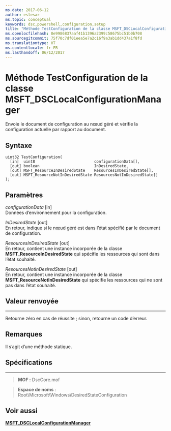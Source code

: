 ```yaml
---
ms.date: 2017-06-12
author: eslesar
ms.topic: conceptual
keywords: dsc,powershell,configuration,setup
title: "Méthode TestConfiguration de la classe MSFT_DSCLocalConfigurationManager"
ms.openlocfilehash: 8e9986837aaf41b1396a2399c58675bc51b0b708
ms.sourcegitcommit: 75f70c7df01eea5e7a2c16f9a3ab1dd437a1f8fd
ms.translationtype: HT
ms.contentlocale: fr-FR
ms.lasthandoff: 06/12/2017
---
```

<a id="testconfiguration-method-of-the-msftdsclocalconfigurationmanager-class" class="xliff"></a>
# Méthode TestConfiguration de la classe MSFT_DSCLocalConfigurationManager

Envoie le document de configuration au nœud géré et vérifie la configuration actuelle par rapport au document.

<a id="syntax" class="xliff"></a>
Syntaxe
------

```mof
uint32 TestConfiguration(
  [in]  uint8                          configurationData[],
  [out] boolean                        InDesiredState,
  [out] MSFT_ResourceInDesiredState    ResourcesInDesiredState[],
  [out] MSFT_ResourceNotInDesiredState ResourcesNotInDesiredState[]
);
```

<a id="parameters" class="xliff"></a>
Paramètres
----------

*configurationData* \[in\]  
Données d’environnement pour la configuration.

*InDesiredState* \[out\]  
En retour, indique si le nœud géré est dans l’état spécifié par le document de configuration.

*ResourcesInDesiredState* \[out\]  
En retour, contient une instance incorporée de la classe **MSFT_ResourceInDesiredState** qui spécifie les ressources qui sont dans l’état souhaité.

*ResourcesNotInDesiredState* \[out\]  
En retour, contient une instance incorporée de la classe **MSFT_ResourceNotInDesiredState** qui spécifie les ressources qui ne sont pas dans l’état souhaité.

<a id="return-value" class="xliff"></a>
## Valeur renvoyée
------------

Retourne zéro en cas de réussite ; sinon, retourne un code d’erreur.

<a id="remarks" class="xliff"></a>
## Remarques

Il s’agit d’une méthode statique.

<a id="requirements" class="xliff"></a>
## Spécifications
------------
>**MOF :** DscCore.mof

>**Espace de noms** : Root\Microsoft\Windows\DesiredStateConfiguration


<a id="see-also" class="xliff"></a>
## Voir aussi


[**MSFT_DSCLocalConfigurationManager**](msft-dsclocalconfigurationmanager.md)


 

 



